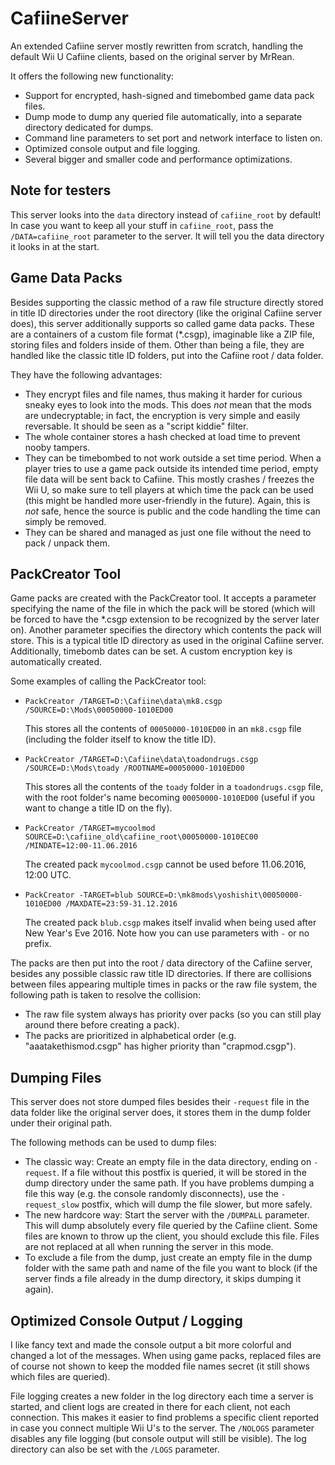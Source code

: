 # CafiineServer
An extended Cafiine server mostly rewritten from scratch, handling the default Wii U Cafiine clients, based on the original server by MrRean.

It offers the following new functionality:
- Support for encrypted, hash-signed and timebombed game data pack files.
- Dump mode to dump any queried file automatically, into a separate directory dedicated for dumps.
- Command line parameters to set port and network interface to listen on.
- Optimized console output and file logging.
- Several bigger and smaller code and performance optimizations.

## Note for testers

This server looks into the `data` directory instead of `cafiine_root` by default! In case you want to keep all your stuff in `cafiine_root`, pass the `/DATA=cafiine_root` parameter to the server. It will tell you the data directory it looks in at the start.

## Game Data Packs
Besides supporting the classic method of a raw file structure directly stored in title ID directories under the root directory (like the original Cafiine server does), this server additionally supports so called game data packs. These are a containers of a custom file format (*.csgp), imaginable like a ZIP file, storing files and folders inside of them. Other than being a file, they are handled like the classic title ID folders, put into the Cafiine root / data folder.

They have the following advantages:
- They encrypt files and file names, thus making it harder for curious sneaky eyes to look into the mods. This does *not* mean that the mods are undecryptable; in fact, the encryption is very simple and easily reversable. It should be seen as a "script kiddie" filter.
- The whole container stores a hash checked at load time to prevent nooby tampers.
- They can be timebombed to not work outside a set time period. When a player tries to use a game pack outside its intended time period, empty file data will be sent back to Cafiine. This mostly crashes / freezes the Wii U, so make sure to tell players at which time the pack can be used (this might be handled more user-friendly in the future). Again, this is *not* safe, hence the source is public and the code handling the time can simply be removed.
- They can be shared and managed as just one file without the need to pack / unpack them. 

## PackCreator Tool
Game packs are created with the PackCreator tool. It accepts a parameter specifying the name of the file in which the pack will be stored (which will be forced to have the *.csgp extension to be recognized by the server later on). Another parameter specifies the directory which contents the pack will store. This is a typical title ID directory as used in the original Cafiine server. Additionally, timebomb dates can be set. A custom encryption key is automatically created.

Some examples of calling the PackCreator tool:
- `PackCreator /TARGET=D:\Cafiine\data\mk8.csgp /SOURCE=D:\Mods\00050000-1010ED00`

  This stores all the contents of `00050000-1010ED00` in an `mk8.csgp` file (including the folder itself to know the title ID).
- `PackCreator /TARGET=D:\Cafiine\data\toadondrugs.csgp /SOURCE=D:\Mods\toady /ROOTNAME=00050000-1010ED00`

  This stores all the contents of the `toady` folder in a `toadondrugs.csgp` file, with the root folder's name becoming `00050000-1010ED00` (useful if you want to change a title ID on the fly).
- `PackCreator /TARGET=mycoolmod SOURCE=D:\cafiine_old\cafiine_root\00050000-1010EC00 /MINDATE=12:00-11.06.2016`

  The created pack `mycoolmod.csgp` cannot be used before 11.06.2016, 12:00 UTC.
- `PackCreator -TARGET=blub SOURCE=D:\mk8mods\yoshishit\00050000-1010ED00 /MAXDATE=23:59-31.12.2016`

  The created pack `blub.csgp` makes itself invalid when being used after New Year's Eve 2016. Note how you can use parameters with `-` or no prefix.

The packs are then put into the root / data directory of the Cafiine server, besides any possible classic raw title ID directories. If there are collisions between files appearing multiple times in packs or the raw file system, the following path is taken to resolve the collision:
- The raw file system always has priority over packs (so you can still play around there before creating a pack).
- The packs are prioritized in alphabetical order (e.g. "aaatakethismod.csgp" has higher priority than "crapmod.csgp").
 
## Dumping Files
This server does not store dumped files besides their `-request` file in the data folder like the original server does, it stores them in the dump folder under their original path.

The following methods can be used to dump files:
- The classic way: Create an empty file in the data directory, ending on `-request`. If a file without this postfix is queried, it will be stored in the dump directory under the same path. If you have problems dumping a file this way (e.g. the console randomly disconnects), use the `-request_slow` postfix, which will dump the file slower, but more safely.
- The new hardcore way: Start the server with the `/DUMPALL` parameter. This will dump absolutely every file queried by the Cafiine client. Some files are known to throw up the client, you should exclude this file. Files are not replaced at all when running the server in this mode.
- To exclude a file from the dump, just create an empty file in the dump folder with the same path and name of the file you want to block (if the server finds a file already in the dump directory, it skips dumping it again).

## Optimized Console Output / Logging
I like fancy text and made the console output a bit more colorful and changed a lot of the messages. When using game packs, replaced files are of course not shown to keep the modded file names secret (it still shows which files are queried).

File logging creates a new folder in the log directory each time a server is started, and client logs are created in there for each client, not each connection. This makes it easier to find problems a specific client reported in case you connect multiple Wii U's to the server. The `/NOLOGS` parameter disables any file logging (but console output will still be visible). The log directory can also be set with the `/LOGS` parameter.
